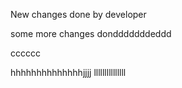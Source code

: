 New changes done by developer

some more changes dondddddddeddd


cccccc

hhhhhhhhhhhhhhjjjj
lllllllllllllll

